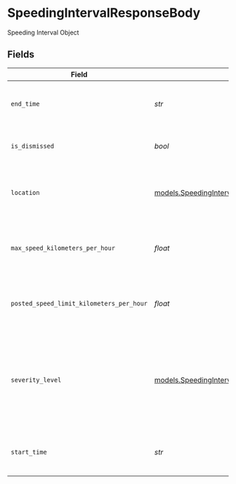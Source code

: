 # SpeedingIntervalResponseBody

Speeding Interval Object


## Fields

| Field                                                                                                            | Type                                                                                                             | Required                                                                                                         | Description                                                                                                      | Example                                                                                                          |
| ---------------------------------------------------------------------------------------------------------------- | ---------------------------------------------------------------------------------------------------------------- | ---------------------------------------------------------------------------------------------------------------- | ---------------------------------------------------------------------------------------------------------------- | ---------------------------------------------------------------------------------------------------------------- |
| `end_time`                                                                                                       | *str*                                                                                                            | :heavy_check_mark:                                                                                               | UTC time the interval ended in RFC 3339 format.                                                                  | 2023-01-27T07:06:25Z                                                                                             |
| `is_dismissed`                                                                                                   | *bool*                                                                                                           | :heavy_check_mark:                                                                                               | Whether the interval is dismissed.                                                                               | true                                                                                                             |
| `location`                                                                                                       | [models.SpeedingIntervalLocationResponseResponseBody](../models/speedingintervallocationresponseresponsebody.md) | :heavy_check_mark:                                                                                               | Location object of the closest location point to the interval.                                                   |                                                                                                                  |
| `max_speed_kilometers_per_hour`                                                                                  | *float*                                                                                                          | :heavy_check_mark:                                                                                               | The max speed exceeded for the speeding interval.                                                                | 65                                                                                                               |
| `posted_speed_limit_kilometers_per_hour`                                                                         | *float*                                                                                                          | :heavy_check_mark:                                                                                               | The posted speed limit associated with the speeding interval.                                                    | 75                                                                                                               |
| `severity_level`                                                                                                 | [models.SpeedingIntervalResponseBodySeverityLevel](../models/speedingintervalresponsebodyseveritylevel.md)       | :heavy_check_mark:                                                                                               | Specifies the severity level of the speeding interval.  Valid values: `light`, `moderate`, `heavy`, `severe`     | severe                                                                                                           |
| `start_time`                                                                                                     | *str*                                                                                                            | :heavy_check_mark:                                                                                               | UTC time the interval started in RFC 3339 format.                                                                | 2023-01-27T07:06:25Z                                                                                             |